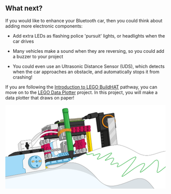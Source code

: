 ## What next?

If you would like to enhance your Bluetooth car, then you could think about adding more electronic components: 

+ Add extra LEDs as flashing police 'pursuit' lights, or headlights when the car drives

+ Many vehicles make a sound when they are reversing, so you could add a buzzer to your project

+ You could even use an Ultrasonic Distance Sensor (UDS), which detects when the car approaches an obstacle, and automatically stops it from crashing!

If you are following the [Introduction to LEGO BuildHAT](https://projects.raspberrypi.org/en/pathways/lego-intro) pathway, you can move on to the [LEGO Data Plotter](https://projects.raspberrypi.org/en/projects/lego-plotter) project. In this project, you will make a data plotter that draws on paper!

![Lego Data Plotter](images/plotterbanner.png)